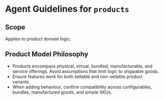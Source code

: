 # Agent Guidelines for `products`

## Scope
Applies to product domain logic.

## Product Model Philosophy
- Products encompass physical, virtual, bundled, manufacturable, and service offerings. Avoid assumptions that limit logic to shippable goods.
- Ensure features work for both sellable and non-sellable product variants.
- When adding behaviour, confirm compatibility across configurables, bundles, manufactured goods, and simple SKUs.
